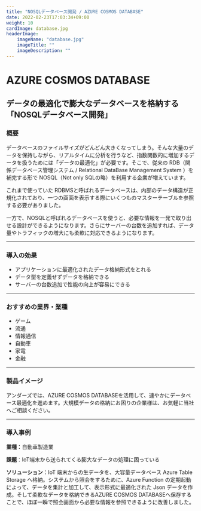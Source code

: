 ```yaml
---
title: "NOSQLデータベース開発 / AZURE COSMOS DATABASE"
date: 2022-02-23T17:03:34+09:00
weight: 10
cardImage: database.jpg
headerImage:
    imageName: "database.jpg"
    imageTitle: ""
    imageDescription: ""
---
```


# AZURE COSMOS DATABASE

## データの最適化で膨大なデータベースを格納する「NOSQLデータベース開発」

### 概要

データベースのファイルサイズがどんどん大きくなってしまう。そんな大量のデータを保持しながら、リアルタイムに分析を行うなど、指数関数的に増加するデータを扱うためには「データの最適化」が必要です。そこで、従来の RDB（関係データベース管理システム / Relational DataBase Management System ）を補完する形で NOSQL（Not only SQLの略）を利用する企業が増えています。

これまで使っていた RDBMSと呼ばれるデータベースは、内部のデータ構造が正規化されており、一つの画面を表示する際にいくつものマスターテーブルを参照する必要がありました。

一方で、NOSQLと呼ばれるデータベースを使うと、必要な情報を一発で取り出せる設計ができるようになります。さらにサーバーの台数を追加すれば、データ量やトラフィックの増大にも柔軟に対応できるようになります。

***

### 導入の効果

- アプリケーションに最適化されたデータ格納形式をとれる
- データ型を定義せずデータを格納できる
- サーバーの台数追加で性能の向上が容易にできる

***

### おすすめの業界・業種

- ゲーム
- 流通
- 情報通信
- 自動車
- 家電
- 金融

***

### 製品イメージ

アンダーズでは、AZURE COSMOS DATABASEを活用して、速やかにデータベース最適化を進めます。大規模データの格納にお困りの企業様は、お気軽に当社へご相談ください。

***

### 導入事例

**業種**：自動車製造業  

**課題**：IoT端末から送られてくる膨大なデータの処理に困っている  

**ソリューション**：IoT 端末からの生データを、大容量データベース Azure Table Storage へ格納。システムから照会をするために、Azure Function の定期起動によって、データを集計と加工して、表示形式に最適化された Json データを作成。そして柔軟なデータを格納できるAZURE COSMOS DATABASEへ保存することで、ほぼ一瞬で照会画面から必要な情報を参照できるように改善しました。